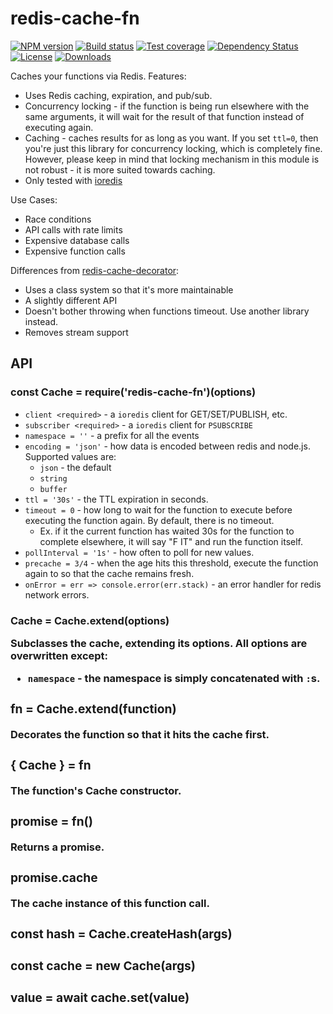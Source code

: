 
# redis-cache-fn

[![NPM version][npm-image]][npm-url]
[![Build status][travis-image]][travis-url]
[![Test coverage][codecov-image]][codecov-url]
[![Dependency Status][david-image]][david-url]
[![License][license-image]][license-url]
[![Downloads][downloads-image]][downloads-url]

Caches your functions via Redis.
Features:

- Uses Redis caching, expiration, and pub/sub.
- Concurrency locking - if the function is being run elsewhere with the same arguments, it will wait for the result of that function instead of executing again.
- Caching - caches results for as long as you want. If you set `ttl=0`, then you're just this library for concurrency locking, which is completely fine. However, please keep in mind that locking mechanism in this module is not robust - it is more suited towards caching.
- Only tested with [ioredis](https://github.com/luin/ioredis)

Use Cases:

- Race conditions
- API calls with rate limits
- Expensive database calls
- Expensive function calls

Differences from [redis-cache-decorator](https://github.com/jonathanong/redis-cache-decorator):

- Uses a class system so that it's more maintainable
- A slightly different API
- Doesn't bother throwing when functions timeout. Use another library instead.
- Removes stream support

## API

### const Cache = require('redis-cache-fn')(options)

- `client <required>` - a `ioredis` client for GET/SET/PUBLISH, etc.
- `subscriber <required>` - a `ioredis` client for `PSUBSCRIBE`
- `namespace = ''` - a prefix for all the events
- `encoding = 'json'` - how data is encoded between redis and node.js.
  Supported values are:
  - `json` - the default
  - `string`
  - `buffer`
- `ttl = '30s'` - the TTL expiration in seconds.
- `timeout = 0` - how long to wait for the function to execute before executing the function again. By default, there is no timeout.
  - Ex. if it the current function has waited 30s for the function to complete elsewhere, it will say "F IT" and run the function itself.
- `pollInterval = '1s'` - how often to poll for new values.
- `precache = 3/4` - when the age hits this threshold, execute the function again to so that the cache remains fresh.
- `onError = err => console.error(err.stack)` - an error handler for redis network errors.

### Cache = Cache.extend(options<Object>)

Subclasses the cache, extending its options.
All options are overwritten except:

- `namespace` - the namespace is simply concatenated with `:`s.

### fn = Cache.extend(function<Function>)

Decorates the function so that it hits the cache first.

### { Cache } = fn

The function's Cache constructor.

### promise = fn()

Returns a promise.

### promise.cache

The cache instance of this function call.

### const hash = Cache.createHash(args)

### const cache = new Cache(args)

### value = await cache.set(value)

[npm-image]: https://img.shields.io/npm/v/redis-cache-fn.svg?style=flat-square
[npm-url]: https://npmjs.org/package/redis-cache-fn
[travis-image]: https://img.shields.io/travis/jonathanong/redis-cache-fn.svg?style=flat-square
[travis-url]: https://travis-ci.org/jonathanong/redis-cache-fn
[codecov-image]: https://img.shields.io/codecov/c/github/jonathanong/redis-cache-fn/master.svg?style=flat-square
[codecov-url]: https://codecov.io/github/jonathanong/redis-cache-fn
[david-image]: http://img.shields.io/david/jonathanong/redis-cache-fn.svg?style=flat-square
[david-url]: https://david-dm.org/jonathanong/redis-cache-fn
[license-image]: http://img.shields.io/npm/l/redis-cache-fn.svg?style=flat-square
[license-url]: LICENSE
[downloads-image]: http://img.shields.io/npm/dm/redis-cache-fn.svg?style=flat-square
[downloads-url]: https://npmjs.org/package/redis-cache-fn
